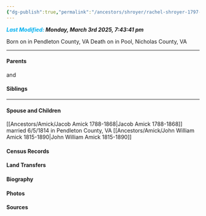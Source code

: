 ```yaml
---
{"dg-publish":true,"permalink":"/ancestors/shroyer/rachel-shroyer-1797-1894/","tags":["Rachel-Shroyer"]}
---
```


***<font color="#00b0f0">Last Modified:</font> Monday, March 3rd 2025, 7:43:41 pm***

Born on  <!-- link to date --> in Pendleton County, VA
Death on <!-- link to date --> in Pool, Nicholas County, VA
   
---
#### Parents

<!-- Link to father --> and <!-- Link to mother-->
#### Siblings
<!-- Link to sibling -->

---
#### Spouse and Children
[[Ancestors/Amick/Jacob Amick 1788-1868\|Jacob Amick 1788-1868]] married 6/5/1814 in Pendleton County, VA
[[Ancestors/Amick/John William Amick 1815-1890\|John William Amick 1815-1890]]

#### Census Records

#### Land Transfers

#### Biography

#### Photos

#### Sources

